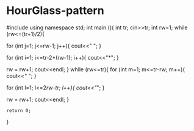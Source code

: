 # HourGlass-pattern

#include <iostream>
using namespace std;
int main (){
int tr;
cin>>tr;
int rw=1;
while (rw<=(tr+1)/2){
    
for (int j=1; j<=rw-1; j++){
cout<<" ";
}


for (int i=1; i<=tr-2*(rw-1); i++){
cout<<"*";
}


rw = rw+1;
cout<<endl;
}
while (rw<=tr){
for (int m=1; m<=tr-rw; m++){
cout<<" ";
}

for (int l=1; l<=2*rw-tr; l++){
cout<<"*";
}

rw = rw+1;
cout<<endl;
}

    return 0;
}
